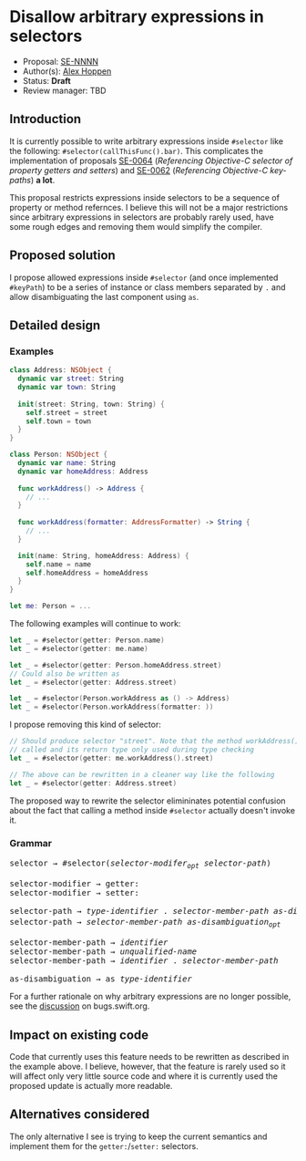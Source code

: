 # Disallow arbitrary expressions in selectors

* Proposal: [SE-NNNN](https://github.com/apple/swift-evolution/blob/master/proposals/NNNN-name.md)
* Author(s): [Alex Hoppen](https://github.com/ahoppen)
* Status: **Draft**
* Review manager: TBD

## Introduction

It is currently possible to write arbitrary expressions inside `#selector` like the following: `#selector(callThisFunc().bar)`. This complicates the implementation of proposals [SE-0064](https://github.com/apple/swift-evolution/blob/master/proposals/0064-property-selectors.md) (*Referencing Objective-C selector of property getters and setters*) and [SE-0062](https://github.com/apple/swift-evolution/blob/master/proposals/0062-objc-keypaths.md) (*Referencing Objective-C key-paths*) **a lot**. 

This proposal restricts expressions inside selectors to be a sequence of property or method refernces. I believe this will not be a major restrictions since arbitrary expressions in selectors are probably rarely used, have some rough edges and removing them would simplify the compiler.

## Proposed solution

I propose allowed expressions inside `#selector` (and once implemented `#keyPath`) to be a series of instance or class members separated by `.` and allow disambiguating the last component using `as`.

## Detailed design

### Examples

```swift
class Address: NSObject {
  dynamic var street: String
  dynamic var town: String
  
  init(street: String, town: String) {
    self.street = street
    self.town = town
  }
}

class Person: NSObject {
  dynamic var name: String
  dynamic var homeAddress: Address
  
  func workAddress() -> Address {
    // ...
  }
  
  func workAddress(formatter: AddressFormatter) -> String {
    // ...
  }

  init(name: String, homeAddress: Address) {
    self.name = name
    self.homeAddress = homeAddress
  }
}

let me: Person = ...
```

The following examples will continue to work:

```swift
let _ = #selector(getter: Person.name)
let _ = #selector(getter: me.name)

let _ = #selector(getter: Person.homeAddress.street)
// Could also be written as
let _ = #selector(getter: Address.street)

let _ = #selector(Person.workAddress as () -> Address)
let _ = #selector(Person.workAddress(formatter: ))
```

I propose removing this kind of selector:

```swift
// Should produce selector "street". Note that the method workAddress() is never 
// called and its return type only used during type checking
let _ = #selector(getter: me.workAddress().street) 

// The above can be rewritten in a cleaner way like the following
let _ = #selector(getter: Address.street)
```

The proposed way to rewrite the selector elimininates potential confusion about the fact that calling a method inside `#selector` actually doesn't invoke it.

### Grammar

<pre>
selector → #selector(<i>selector-modifer<sub>opt</sub></i> <i>selector-path</i>)

selector-modifier → getter:
selector-modifier → setter:

selector-path → <i>type-identifier</i> . <i>selector-member-path</i> <i>as-disambiguation<sub>opt</sub></i>
selector-path → <i>selector-member-path</i> <i>as-disambiguation<sub>opt</sub></i>

selector-member-path → <i>identifier</i>
selector-member-path → <i>unqualified-name</i>
selector-member-path → <i>identifier</i> . <i>selector-member-path</i>

as-disambiguation → as <i>type-identifier</i>
</pre>

For a further rationale on why arbitrary expressions are no longer possible, see the [discussion](https://bugs.swift.org/browse/SR-1239?focusedCommentId=13958&page=com.atlassian.jira.plugin.system.issuetabpanels:comment-tabpanel#comment-13958) on bugs.swift.org.

## Impact on existing code

Code that currently uses this feature needs to be rewritten as described in the example above. I believe, however, that the feature is rarely used so it will affect only very little source code and where it is currently used the proposed update is actually more readable.

## Alternatives considered

The only alternative I see is trying to keep the current semantics and implement them for the `getter:`/`setter:` selectors.